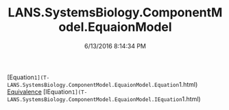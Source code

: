 ﻿---
title: LANS.SystemsBiology.ComponentModel.EquaionModel
date: 6/13/2016 8:14:34 PM
---

[Equation`1](T-LANS.SystemsBiology.ComponentModel.EquaionModel.Equation`1.html)
[Equivalence](T-LANS.SystemsBiology.ComponentModel.EquaionModel.Equivalence.html)
[IEquation`1](T-LANS.SystemsBiology.ComponentModel.EquaionModel.IEquation`1.html)

